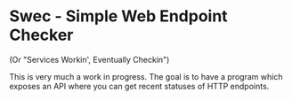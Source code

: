 # Swec - Simple Web Endpoint Checker

(Or "Services Workin', Eventually Checkin")

This is very much a work in progress. The goal is to have a program which exposes an API where you can get recent statuses of HTTP endpoints.
